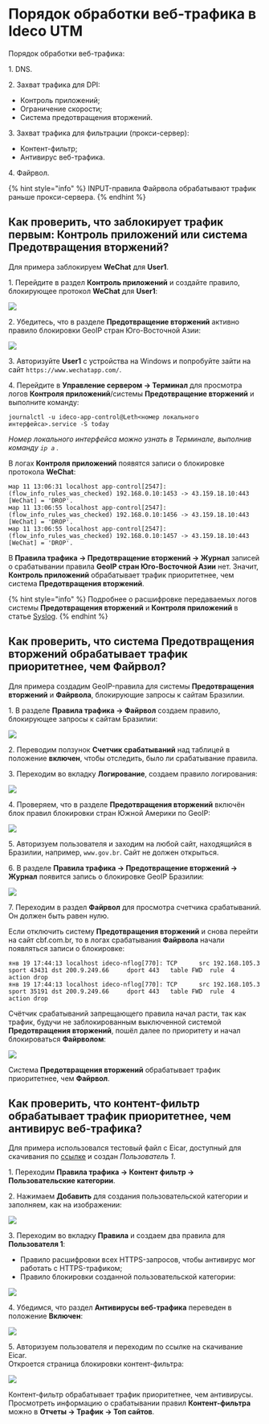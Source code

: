 # Порядок обработки веб-трафика в Ideco UTM

Порядок обработки веб-трафика:

1\. DNS.

2\. Захват трафика для DPI:

* Контроль приложений;
* Ограничение скорости;
* Система предотвращения вторжений.

3\. Захват трафика для фильтрации (прокси-сервер):

* Контент-фильтр;
* Антивирус веб-трафика.

4\. Файрвол.

{% hint style="info" %}
INPUT-правила Файрвола обрабатывают трафик раньше прокси-сервера.
{% endhint %}

## Как проверить, что заблокирует трафик первым: Контроль приложений или система Предотвращения вторжений?

Для примера заблокируем **WeChat** для **User1**.

1\. Перейдите в раздел **Контроль приложений** и создайте правило, блокирующее протокол **WeChat** для **User1**:

![](/.gitbook/assets/processing-order3.png)

2\. Убедитесь, что в разделе **Предотвращение вторжений** активно правило блокировки GeoIP cтран Юго-Восточной Азии:

![](/.gitbook/assets/processing-order4.png)

3\. Авторизуйте **User1** с устройства на Windows и попробуйте зайти на сайт `https://www.wechatapp.com/`.

4\. Перейдите в **Управление сервером -> Терминал** для просмотра логов **Контроля приложений**/системы **Предотвращение вторжений** и выполните команду:

```
journalctl -u ideco-app-control@Leth<номер локального интерфейса>.service -S today
```

_Номер локального интерфейса можно узнать в Терминале, выполнив команду `ip a` ._

В логах **Контроля приложений** появятся записи о блокировке протокола **WeChat**:

```
мар 11 13:06:31 localhost app-control[2547]: (flow_info_rules_was_checked) 192.168.0.10:1453 -> 43.159.18.10:443 [WeChat] = 'DROP'.
мар 11 13:06:55 localhost app-control[2547]: (flow_info_rules_was_checked) 192.168.0.10:1456 -> 43.159.18.10:443 [WeChat] = 'DROP'.
мар 11 13:06:55 localhost app-control[2547]: (flow_info_rules_was_checked) 192.168.0.10:1457 -> 43.159.18.10:443 [WeChat] = 'DROP'.
```

В **Правила трафика -> Предотвращение вторжений -> Журнал** записей о срабатывании правила **GeoIP cтран Юго-Восточной Азии** нет. Значит, **Контроль приложений** обрабатывает трафик приоритетнее, чем система **Предотвращения вторжений**.

{% hint style="info" %}
Подробнее о расшифровке передаваемых логов системы **Предотвращения вторжений** и **Контроля приложений** в статье [Syslog](/settings/reports/syslog.md). 
{% endhint %}

## Как проверить, что система Предотвращения вторжений обрабатывает трафик приоритетнее, чем Файрвол?

Для примера создадим GeoIP-правила для системы **Предотвращения вторжений** и **Файрвола**, блокирующие запросы к сайтам Бразилии.

1\. В разделе **Правила трафика -> Файрвол** создаем правило, блокирующее запросы к сайтам Бразилии:

![](/.gitbook/assets/processing-order5.png)

2\. Переводим ползунок **Счетчик срабатываний** над таблицей в положение **включен**, чтобы отследить, было ли срабатывание правила.

3\. Переходим во вкладку **Логирование**, создаем правило логирования:

![](/.gitbook/assets/processing-order6.png)

4\. Проверяем, что в разделе **Предотвращения вторжений** включён блок правил блокировки стран Южной Америки по GeoIP:

![](/.gitbook/assets/processing-order7.png)

5\. Авторизуем пользователя и заходим на любой сайт, находящийся в Бразилии, например, `www.gov.br`. Сайт не должен открыться.

6\. В разделе **Правила трафика -> Предотвращение вторжений -> Журнал** появится запись о блокировке GeoIP Бразилии:

![](/.gitbook/assets/processing-order8.png)

7\. Переходим в раздел **Файрвол** для просмотра счетчика срабатываний. Он должен быть равен нулю. 

Если отключить систему **Предотвращения вторжений** и снова перейти на сайт cbf.com.br, то в логах срабатывания **Файрвола** начали появляться записи о блокировке:

```
янв 19 17:44:13 localhost ideco-nflog[770]: TCP      src 192.168.105.3    sport 43431 dst 200.9.249.66     dport 443   table FWD  rule  4    action drop
янв 19 17:44:13 localhost ideco-nflog[770]: TCP      src 192.168.105.3    sport 35191 dst 200.9.249.66     dport 443   table FWD  rule  4    action drop
```

Счётчик срабатываний запрещающего правила начал расти, так как трафик, будучи не заблокированным выключенной системой **Предотвращения вторжений**, пошёл далее по приоритету и начал блокироваться **Файрволом**:

![](/.gitbook/assets/processing-order9.png)

Система **Предотвращения вторжений** обрабатывает трафик приоритетнее, чем **Файрвол**.

## Как проверить, что контент-фильтр обрабатывает трафик приоритетнее, чем антивирус веб-трафика? 

Для примера использовался тестовый файл с Eicar, доступный для скачивания по [ссылке](https://secure.eicar.org/eicar.com.txt) и создан *Пользователь 1*.

1\. Переходим **Правила трафика -> Контент фильтр -> Пользовательские категории**.

2\. Нажимаем **Добавить** для создания пользовательской категории и заполняем, как на изображении:

![](/.gitbook/assets/processing-order.png)

3\. Переходим во вкладку **Правила** и создаем два правила для **Пользователя 1**:

* Правило расшифровки всех HTTPS-запросов, чтобы антивирус мог работать с HTTPS-трафиком;
* Правило блокировки созданной пользовательской категории:

![](/.gitbook/assets/processing-order1.png)

4\. Убедимся, что раздел **Антивирусы веб-трафика** переведен в положение **Включен**:

![](/.gitbook/assets/processing-order.gif)

5\. Авторизуем пользователя и переходим по ссылке на скачивание Eicar. \
Откроется страница блокировки контент-фильтра:

![](/.gitbook/assets/processing-order2.png)

Контент-фильтр обрабатывает трафик приоритетнее, чем антивирусы. Просмотреть информацию о срабатывании правил **Контент-фильтра** можно в **Отчеты -> Трафик -> Топ сайтов**.
